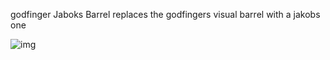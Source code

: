 godfinger Jaboks Barrel
			replaces the godfingers visual barrel with a jakobs one
				
![img](https://imgur.com/KgRRZSh.jpg)
